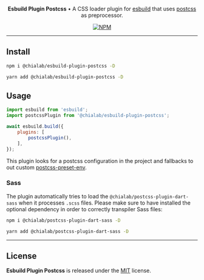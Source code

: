 <p align="center">
    <strong>Esbuild Plugin Postcss</strong> • A CSS loader plugin for <a href="https://esbuild.github.io/">esbuild</a> that uses <a href="https://postcss.org/">postcss</a> as preprocessor.
</p>

<p align="center">
    <a href="https://www.npmjs.com/package/@chialab/esbuild-plugin-postcss"><img alt="NPM" src="https://img.shields.io/npm/v/@chialab/esbuild-plugin-postcss.svg?style=flat-square"></a>
</p>

---

## Install

```sh
npm i @chialab/esbuild-plugin-postcss -D
```

```sh
yarn add @chialab/esbuild-plugin-postcss -D
```

## Usage

```js
import esbuild from 'esbuild';
import postcssPlugin from '@chialab/esbuild-plugin-postcss';

await esbuild.build({
    plugins: [
        postcssPlugin(),
    ],
});
```

This plugin looks for a postcss configuration in the project and fallbacks to out custom [postcss-preset-env](https://www.npmjs.com/package/postcss-preset-env).

### Sass

The plugin automatically tries to load the `@chialab/postcss-plugin-dart-sass` when it processes `.scss` files. Please make sure to have installed the optional dependency in order to correctly transpiler Sass files:

```sh
npm i @chialab/postcss-plugin-dart-sass -D
```

```sh
yarn add @chialab/postcss-plugin-dart-sass -D
```

---

## License

**Esbuild Plugin Postcss** is released under the [MIT](https://github.com/chialab/rna/blob/main/packages/esbuild-plugin-postcss/LICENSE) license.
